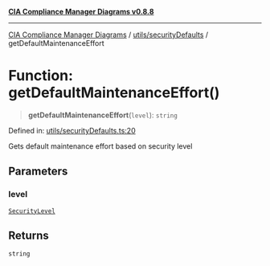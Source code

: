 [**CIA Compliance Manager Diagrams v0.8.8**](../../../README.md)

***

[CIA Compliance Manager Diagrams](../../../modules.md) / [utils/securityDefaults](../README.md) / getDefaultMaintenanceEffort

# Function: getDefaultMaintenanceEffort()

> **getDefaultMaintenanceEffort**(`level`): `string`

Defined in: [utils/securityDefaults.ts:20](https://github.com/Hack23/cia-compliance-manager/blob/283c1f3ddf6c7084b20c21176cda3bc5166ffcb9/src/utils/securityDefaults.ts#L20)

Gets default maintenance effort based on security level

## Parameters

### level

[`SecurityLevel`](../../../types/cia/type-aliases/SecurityLevel.md)

## Returns

`string`
